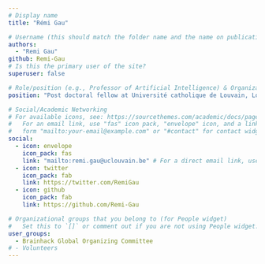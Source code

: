 ```yaml
---
# Display name
title: "Rémi Gau"

# Username (this should match the folder name and the name on publications)
authors:
  - "Remi Gau"
github: Remi-Gau
# Is this the primary user of the site?
superuser: false

# Role/position (e.g., Professor of Artificial Intelligence) & Organizations/Affiliations
position: "Post doctoral fellow at Université catholique de Louvain, Louvain-la-Neuve, Belgium"

# Social/Academic Networking
# For available icons, see: https://sourcethemes.com/academic/docs/page-builder/#icons
#   For an email link, use "fas" icon pack, "envelope" icon, and a link in the
#   form "mailto:your-email@example.com" or "#contact" for contact widget.
social:
  - icon: envelope
    icon_pack: fas
    link: "mailto:remi.gau@uclouvain.be" # For a direct email link, use "mailto:test@example.org".
  - icon: twitter
    icon_pack: fab
    link: https://twitter.com/RemiGau
  - icon: github
    icon_pack: fab
    link: https://github.com/Remi-Gau

# Organizational groups that you belong to (for People widget)
#   Set this to `[]` or comment out if you are not using People widget.
user_groups:
  - Brainhack Global Organizing Committee
# - Volunteers
---
```

